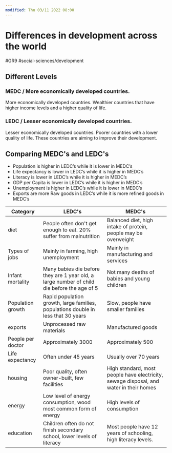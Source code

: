 ```yaml
---
modified: Thu 03/11 2022 08:00
---
```

# Differences in development across the world
#GR9 #social-sciences/development

## Different Levels
### MEDC / More economically developed countries.
More economically developed countries.
Wealthier countries that have higher income levels and a higher quality of life.
### LEDC / Lesser economically developed countries.
Lesser economically developed countries.
Poorer countries with a lower quality of life. These countries are aiming to improve their development.

## Comparing MEDC's and LEDC's
- Population is higher in LEDC’s while it is lower in MEDC’s
- Life expectancy is lower in LEDC’s while it is higher in MEDC’s
- Literacy is lower in LEDC’s while it is higher in MEDC’s
- GDP per Capita is lower in LEDC’s while it is higher in MEDC’s
- Unemployment is higher in LEDC’s while it is lower in MEDC’s
- Exports are more Raw goods in LEDC’s while it is more refined goods in MEDC’s

| Category          | LEDC's                                                                                      | MEDC's                                                                                 |
| ----------------- | ------------------------------------------------------------------------------------------- | -------------------------------------------------------------------------------------- |
| diet              | People often don't get enough to eat. 20% suffer from malnutrition                          | Balanced diet, high intake of protein, people may be overweight                        |
| Types of jobs     | Mainly in farming, high unemployment                                                        | Mainly in manufacturing and services                                                   |
| Infant mortality  | Many babies die before they are 1 year old, a large number of child die before the age of 5 | Not many deaths of babies and young children                                           |
| Population growth | Rapid population growth, large families, populations double in less that 30 years           | Slow, people have smaller families                                                     |
| exports           | Unprocessed raw materials                                                                   | Manufactured goods                                                                     |
| People per doctor | Approximately 3000                                                                          | Approximately 500                                                                      |
| Life expectancy   | Often under 45 years                                                                        | Usually over 70 years                                                                  |
| housing           | Poor quality, often owner-built, few facilities                                             | High standard, most people have electricity, sewage disposal, and water in their homes |
| energy            | Low level of energy consumption, wood most common form of energy                            | High levels of consumption                                                             |
| education         | Children often do not finish secondary school, lower levels of literacy                     | Most people have 12 years of schooling, high literacy levels.                          |

